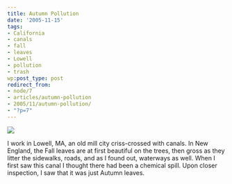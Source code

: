 ```yaml
---
title: Autumn Pollution
date: '2005-11-15'
tags:
- California
- canals
- fall
- leaves
- Lowell
- pollution
- trash
wp:post_type: post
redirect_from:
- node/7
- articles/autumn-pollution
- 2005/11/autumn-pollution/
- "?p=7"
---
```


[ ![](http://static.flickr.com/28/63668304_3271637f31_m.jpg) ](https://www.flickr.com/photos/atomicworkshop/63668304/)

I work in Lowell, MA, an old mill city criss-crossed with canals. In New England, the Fall leaves are at first beautiful on the trees, then gross as they litter the sidewalks, roads, and as I found out, waterways as well. When I first saw this canal I thought there had been a chemical spill. Upon closer inspection, I saw that it was just Autumn leaves.
